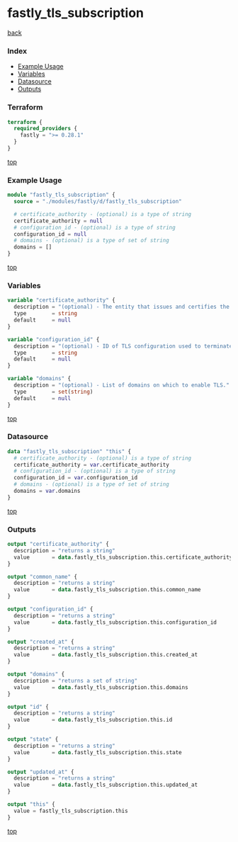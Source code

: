 # fastly_tls_subscription

[back](../fastly.md)

### Index

- [Example Usage](#example-usage)
- [Variables](#variables)
- [Datasource](#datasource)
- [Outputs](#outputs)

### Terraform

```terraform
terraform {
  required_providers {
    fastly = ">= 0.28.1"
  }
}
```

[top](#index)

### Example Usage

```terraform
module "fastly_tls_subscription" {
  source = "./modules/fastly/d/fastly_tls_subscription"

  # certificate_authority - (optional) is a type of string
  certificate_authority = null
  # configuration_id - (optional) is a type of string
  configuration_id = null
  # domains - (optional) is a type of set of string
  domains = []
}
```

[top](#index)

### Variables

```terraform
variable "certificate_authority" {
  description = "(optional) - The entity that issues and certifies the TLS certificates for the subscription."
  type        = string
  default     = null
}

variable "configuration_id" {
  description = "(optional) - ID of TLS configuration used to terminate TLS traffic."
  type        = string
  default     = null
}

variable "domains" {
  description = "(optional) - List of domains on which to enable TLS."
  type        = set(string)
  default     = null
}
```

[top](#index)

### Datasource

```terraform
data "fastly_tls_subscription" "this" {
  # certificate_authority - (optional) is a type of string
  certificate_authority = var.certificate_authority
  # configuration_id - (optional) is a type of string
  configuration_id = var.configuration_id
  # domains - (optional) is a type of set of string
  domains = var.domains
}
```

[top](#index)

### Outputs

```terraform
output "certificate_authority" {
  description = "returns a string"
  value       = data.fastly_tls_subscription.this.certificate_authority
}

output "common_name" {
  description = "returns a string"
  value       = data.fastly_tls_subscription.this.common_name
}

output "configuration_id" {
  description = "returns a string"
  value       = data.fastly_tls_subscription.this.configuration_id
}

output "created_at" {
  description = "returns a string"
  value       = data.fastly_tls_subscription.this.created_at
}

output "domains" {
  description = "returns a set of string"
  value       = data.fastly_tls_subscription.this.domains
}

output "id" {
  description = "returns a string"
  value       = data.fastly_tls_subscription.this.id
}

output "state" {
  description = "returns a string"
  value       = data.fastly_tls_subscription.this.state
}

output "updated_at" {
  description = "returns a string"
  value       = data.fastly_tls_subscription.this.updated_at
}

output "this" {
  value = fastly_tls_subscription.this
}
```

[top](#index)
